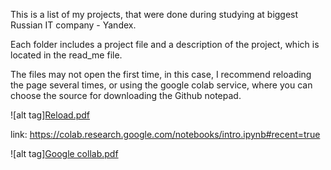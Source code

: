 This is a list of my projects, that were done during studying at biggest Russian IT company - Yandex.

Each folder includes a project file and a description of the project, which is located in the read_me file.

The files may not open the first time, in this case, I recommend reloading the page several times, or using the google colab service, where you can choose the source for downloading the Github notepad.

![alt tag][Reload.pdf](https://github.com/Romandius/Yandex.Praktikum/files/6271588/Reload.pdf)

link: https://colab.research.google.com/notebooks/intro.ipynb#recent=true

![alt tag][Google collab.pdf](https://github.com/Romandius/Yandex.Praktikum/files/6271586/Google.collab.pdf)





